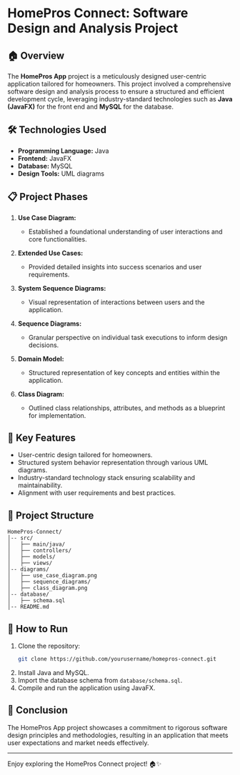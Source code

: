 # HomePros Connect: Software Design and Analysis Project

## 🏠 Overview
The **HomePros App** project is a meticulously designed user-centric application tailored for homeowners. This project involved a comprehensive software design and analysis process to ensure a structured and efficient development cycle, leveraging industry-standard technologies such as **Java (JavaFX)** for the front end and **MySQL** for the database.

## 🛠️ Technologies Used
- **Programming Language:** Java
- **Frontend:** JavaFX
- **Database:** MySQL
- **Design Tools:** UML diagrams

## 📋 Project Phases

1. **Use Case Diagram:**
   - Established a foundational understanding of user interactions and core functionalities.

2. **Extended Use Cases:**
   - Provided detailed insights into success scenarios and user requirements.

3. **System Sequence Diagrams:**
   - Visual representation of interactions between users and the application.

4. **Sequence Diagrams:**
   - Granular perspective on individual task executions to inform design decisions.

5. **Domain Model:**
   - Structured representation of key concepts and entities within the application.

6. **Class Diagram:**
   - Outlined class relationships, attributes, and methods as a blueprint for implementation.

## 🔑 Key Features
- User-centric design tailored for homeowners.
- Structured system behavior representation through various UML diagrams.
- Industry-standard technology stack ensuring scalability and maintainability.
- Alignment with user requirements and best practices.

## 📂 Project Structure
```
HomePros-Connect/
│-- src/
│   ├── main/java/
│   ├── controllers/
│   ├── models/
│   ├── views/
│-- diagrams/
│   ├── use_case_diagram.png
│   ├── sequence_diagrams/
│   ├── class_diagram.png
│-- database/
│   ├── schema.sql
│-- README.md
```

## 🚀 How to Run
1. Clone the repository:
   ```sh
   git clone https://github.com/yourusername/homepros-connect.git
   ```
2. Install Java and MySQL.
3. Import the database schema from `database/schema.sql`.
4. Compile and run the application using JavaFX.

## 📝 Conclusion
The HomePros App project showcases a commitment to rigorous software design principles and methodologies, resulting in an application that meets user expectations and market needs effectively.

---

Enjoy exploring the HomePros Connect project! 🏠✨

